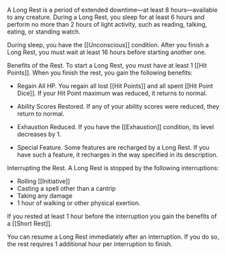 A Long Rest is a period of extended downtime—at least 8 hours—available to any creature. During a Long Rest, you sleep for at least 6 hours and perform no more than 2 hours of light activity, such as reading, talking, eating, or standing watch.

During sleep, you have the [[Unconscious]] condition. After you finish a Long Rest, you must wait at least 16 hours before starting another one.

Benefits of the Rest. To start a Long Rest, you must have at least 1 [[Hit Points]]. When you finish the rest, you gain the following benefits:

- Regain All HP. You regain all lost [[Hit Points]] and all spent [[Hit Point Dice]]. If your Hit Point maximum was reduced, it returns to normal.
    
- Ability Scores Restored. If any of your ability scores were reduced, they return to normal.
    
- Exhaustion Reduced. If you have the [[Exhaustion]] condition, its level decreases by 1.
    
- Special Feature. Some features are recharged by a Long Rest. If you have such a feature, it recharges in the way specified in its description.
    

Interrupting the Rest. A Long Rest is stopped by the following interruptions:

- Rolling [[Initiative]]
- Casting a spell other than a cantrip
- Taking any damage
- 1 hour of walking or other physical exertion.

If you rested at least 1 hour before the interruption you gain the benefits of a [[Short Rest]].

You can resume a Long Rest immediately after an interruption. If you do so, the rest requires 1 additional hour per interruption to finish.